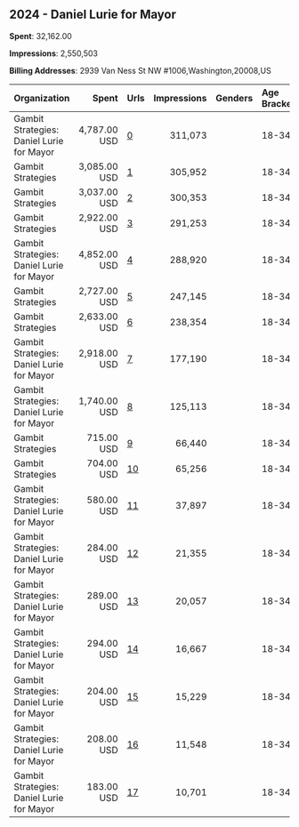 ## 2024 - Daniel Lurie for Mayor 
**Spent**: 32,162.00

**Impressions**: 2,550,503

**Billing Addresses**: 2939 Van Ness St NW #1006,Washington,20008,US

|Organization|Spent|Urls|Impressions|Genders|Age Brackets|Country Codes|
|:---|---:|:---|---:|:---|:---|:---|
|Gambit Strategies: Daniel Lurie for Mayor|4,787.00 USD|[0](https://www.snap.com/political-ads/asset/90413b9e2a087a9c49630a9e265d4f5f7b66fdebdabb42b15bd95ef45d71df4a?mediaType=mp4)|311,073||18-34|united states|
|Gambit Strategies|3,085.00 USD|[1](https://www.snap.com/political-ads/asset/f2ca4deed3db04e607b01da07d7932815f7ff123e0354f95ee8ea5627a0837f9?mediaType=png)|305,952||18-34|united states|
|Gambit Strategies|3,037.00 USD|[2](https://www.snap.com/political-ads/asset/8b8ddf66bc8e8c2d5d18752bfa0ac2c4f196d3ce1a1755f9dbff79460be754ae?mediaType=png)|300,353||18-34|united states|
|Gambit Strategies|2,922.00 USD|[3](https://www.snap.com/political-ads/asset/aaebade09a360b8365f08642100265f65678de575bee3ff292a87da639a24888?mediaType=mp4)|291,253||18-34|united states|
|Gambit Strategies: Daniel Lurie for Mayor|4,852.00 USD|[4](https://www.snap.com/political-ads/asset/1798f239cf0f0b57f14dcb8a926adf717badd49670a8c6a8ce064be7115e7014?mediaType=mp4)|288,920||18-34|united states|
|Gambit Strategies|2,727.00 USD|[5](https://www.snap.com/political-ads/asset/64cec512ff53c82049b2656de76ddbf89b140b14846556b233beb8af2f1631ee?mediaType=jpg)|247,145||18-34|united states|
|Gambit Strategies|2,633.00 USD|[6](https://www.snap.com/political-ads/asset/7db09b5ef518556dcd33d4688f6638f8fc4af7a6774a4e96ceee359b3dfd1591?mediaType=mp4)|238,354||18-34|united states|
|Gambit Strategies: Daniel Lurie for Mayor|2,918.00 USD|[7](https://www.snap.com/political-ads/asset/0f7dbb23f0c97825aaedc2ce66e410b34b8aa72510c788ba2ed5d3429dd56a67?mediaType=mp4)|177,190||18-34|united states|
|Gambit Strategies: Daniel Lurie for Mayor|1,740.00 USD|[8](https://www.snap.com/political-ads/asset/ab69070d3dc5c00b87892f0761608eae108b7bfb542c5c978c689dfa0fd947d9?mediaType=mp4)|125,113||18-34|united states|
|Gambit Strategies|715.00 USD|[9](https://www.snap.com/political-ads/asset/5a232fd27528fe202b0498cdeb9f7c515ef13da1ddd80a1b47e851d6cf628807?mediaType=mp4)|66,440||18-34|united states|
|Gambit Strategies|704.00 USD|[10](https://www.snap.com/political-ads/asset/346acda712a53d20c6bf71a158ed4bca168539169eb09338b0b79b3222f6548b?mediaType=jpeg)|65,256||18-34|united states|
|Gambit Strategies: Daniel Lurie for Mayor|580.00 USD|[11](https://www.snap.com/political-ads/asset/11294b36023acd8bebd537d9729927bb9ee6b006f35e75f1d082d7ef4b8b970e?mediaType=mp4)|37,897||18-34|united states|
|Gambit Strategies: Daniel Lurie for Mayor|284.00 USD|[12](https://www.snap.com/political-ads/asset/001d70fbd324fb89f4691af207e25dc530cebcf04e107f1ae03627be33f389a4?mediaType=mp4)|21,355||18-34|united states|
|Gambit Strategies: Daniel Lurie for Mayor|289.00 USD|[13](https://www.snap.com/political-ads/asset/8a548b819c1225ab390261637651ba515321ed822d5b95342bd47c0cfb1ba4e8?mediaType=mp4)|20,057||18-34|united states|
|Gambit Strategies: Daniel Lurie for Mayor|294.00 USD|[14](https://www.snap.com/political-ads/asset/2083989fc7862781ad36a802fb4b648b4803afe1a938c35fcf77bdfb37f4f521?mediaType=mp4)|16,667||18-34|united states|
|Gambit Strategies: Daniel Lurie for Mayor|204.00 USD|[15](https://www.snap.com/political-ads/asset/fe5fd1d2d5fc96abc04a9d042f74ce18638cf004db3db1f58bad865645edd981?mediaType=mp4)|15,229||18-34|united states|
|Gambit Strategies: Daniel Lurie for Mayor|208.00 USD|[16](https://www.snap.com/political-ads/asset/304f36c265a7b3ac2379cc054134798b4431fa69fe89f3b51591d2151403e4e6?mediaType=mp4)|11,548||18-34|united states|
|Gambit Strategies: Daniel Lurie for Mayor|183.00 USD|[17](https://www.snap.com/political-ads/asset/1caafd3d7c5bd64d23136e7d3cda029a7ca726df07c20fd28b4c22f730ea5e18?mediaType=mp4)|10,701||18-34|united states|
